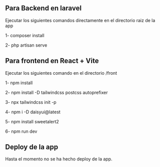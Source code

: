 ## Para Backend en laravel

Ejecutar los siguientes comandos directamente en el directorio raiz de la app


1- composer install


2- php artisan serve


## Para frontend en React + Vite

Ejecutar los siguientes comando en el directorio /front


1- npm install


2- npm install -D tailwindcss postcss autoprefixer


3- npx tailwindcss init -p


4- npm i -D daisyui@latest


5- npm install sweetalert2


6- npm run dev

## Deploy de la app


Hasta el momento no se ha hecho deploy de la app.
